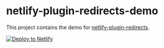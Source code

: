 # netlify-plugin-redirects-demo

This project contains the demo for [netlify-plugin-redirects](https://www.npmjs.com/package/@helloample/netlify-plugin-redirects).

[![Deploy to Netlify](https://www.netlify.com/img/deploy/button.svg)](https://app.netlify.com/start/deploy?repository=https://github.com/ample/netlify-plugin-redirects-demo)
